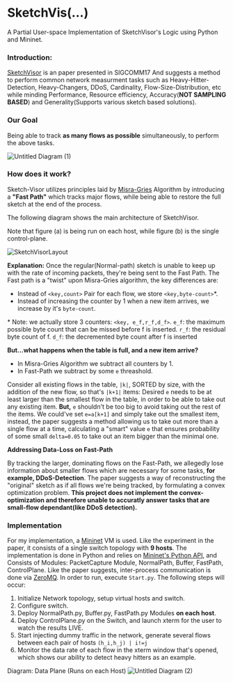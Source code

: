 # SketchVis(...)
A Partial User-space Implementation of SketchVisor's Logic using Python and Mininet.

### Introduction: ###
[SketchVisor](https://www.cs.jhu.edu/~xinjin/files/SIGCOMM17_SketchVisor.pdf) is an paper presented in SIGCOMM17
And suggests a method to perform common network measurment tasks such as Heavy-Hitter-Detection, Heavy-Changers, DDoS, Cardinality, Flow-Size-Distribution, etc while minding Performance, Resource efficiency, Accuracy(**NOT SAMPLING BASED**) and Generality(Supports various sketch based solutions).

### Our Goal ###
Being able to track **as many flows as possible** simultaneously, to perform the above tasks.

![Untitled Diagram (1)](https://user-images.githubusercontent.com/7606509/61496961-93cfd200-a9c6-11e9-8e91-79c3bef4232d.png)
### How does it work? ###
Sketch-Visor utilizes principles laid by [Misra-Gries](https://en.wikipedia.org/wiki/Misra%E2%80%93Gries_summary) Algorithm by introducing a **"Fast Path"** which tracks major flows, while being able to restore the full sketch at the end of the process.

The following diagram shows the main architecture of SketchVisor. 

Note that figure (a) is being run on each host,
while figure (b) is the single control-plane.

![SketchVisorLayout](https://user-images.githubusercontent.com/7606509/61491428-e5bd2b80-a9b7-11e9-8d65-8e88112bcf61.PNG)

**Explanation:** Once the regular(Normal-path) sketch is unable to keep up with the rate of incoming packets, they're being sent to the Fast Path. The Fast path is a "twist" upon Misra-Gries algorithm, the key differences are:

- Instead of `<key,count>` Pair for each flow, we store `<key,byte-count>`*.
- Instead of increasing the counter by 1 when a new item arrives, we increase by it's `byte-count`.

\* Note: we actually store 3 counters: `<key, e_f,r_f,d_f>`.
`e_f`: the maximum possible byte count that can be missed before
f is inserted.
`r_f`: the residual byte count of f.
`d_f`: the decremented byte count after f is inserted


**But...what happens when the table is full, and a new item arrive?**

- In Misra-Gries Algorithm we subtract all counters by 1.
- In Fast-Path we subtract by some `e` threashold.

Consider all existing flows in the table, `|k|`, SORTED by size, with the addition of the new flow, so that's `|k+1|` items:
Desired `e` needs to be at least larger than the smallest flow in the table, in order to be able to take out any existing item.
**But,** `e` shouldn't be too big to avoid taking out the rest of the items. We could've set `e=a[k+1]` and simply take out the smallest item, instead, the paper suggests a method allowing us to take out more than a single flow at a time, calculating a "smart" value `e` that ensures probability of some small `delta=0.05` to take out an item bigger than the minimal one. 

**Addressing Data-Loss on Fast-Path**

By tracking the larger, dominating flows on the Fast-Path, we allegedly lose information about smaller flows which are necessary for some tasks, **for example, DDoS-Detection**. The paper suggests a way of reconstructing the "original" sketch as if all flows we're being tracked, by formulating a convex optimization problem. **This project does not implement the convex-optimization and therefore unable to accuratly answer tasks that are small-flow dependant(like DDoS detection).**

### Implementation ###

For my implementation, a [Mininet](http://mininet.org/) VM is used. Like the experiment in the paper, it consists of a single switch topology with **9 hosts**. The implementation is done in Python and relies on [Mininet's Python API](http://mininet.org/api/annotated.html), and Consists of Modules: PacketCapture Module, NormalPath, Buffer, FastPath, ControlPlane.
Like the paper suggests, inter-process communication is done via [ZeroMQ](http://zeromq.org/).
In order to run, execute `Start.py`.
The following steps will occur:
1. Initialize Network topology, setup virtual hosts and switch.
2. Configure switch.
3. Deploy NormalPath.py, Buffer.py, FastPath.py Modules **on each host**.
4. Deploy ControlPlane.py on the Switch, and launch xterm for the user to watch the results LIVE.
5. Start injecting dummy traffic in the network, generate several flows between each pair of hosts `(h_i,h_j) | i!=j`
6. Monitor the data rate of each flow in the xterm window that's opened, which shows our ability to detect heavy hitters as an example.

Diagram: Data Plane (Runs on each Host)
![Untitled Diagram (2)](https://user-images.githubusercontent.com/7606509/61500667-ee702a80-a9d4-11e9-93eb-1a0420a059c6.png)


